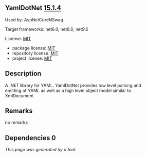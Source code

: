 YamlDotNet [15.1.4](https://www.nuget.org/packages/YamlDotNet/15.1.4)
--------------------

Used by: AspNetCoreNSwag

Target frameworks: net6.0, net8.0, net9.0

License: [MIT](../../../../licenses/mit) 

- package license: [MIT](https://licenses.nuget.org/MIT) 
- repository license: [MIT](https://github.com/aaubry/YamlDotNet.git) 
- project license: [MIT](https://github.com/aaubry/YamlDotNet/wiki) 

Description
-----------
A .NET library for YAML. YamlDotNet provides low level parsing and emitting of YAML as well as a high level object model similar to XmlDocument.

Remarks
-----------
no remarks


Dependencies 0
-----------


*This page was generated by a tool.*